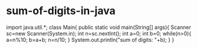 # sum-of-digits-in-java
import java.util.*;
class Main{
    public static void main(String[] args){
        Scanner sc=new Scanner(System.in);
        int n=sc.nextInt();
        int a=0;
        int b=0;
       while(n>0){
           a=n%10;
           b=a+b;
           n=n/10;
       }
       System.out.println("sum of digits: "+b);
    }
}
